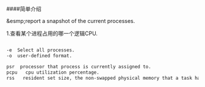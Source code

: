####简单介绍

&esmp;report a snapshot of the current processes.

1.查看某个进程占用的哪一个逻辑CPU.

```ps -eo user,uid,pid,psr,pcpu,rss |grep [pid]

-e  Select all processes.
-o  user-defined format.

psr	 processor that process is currently assigned to.
pcpu   cpu utilization percentage.
rss   resident set size, the non-swapped physical memory that a task has used (in kiloBytes). 
```
